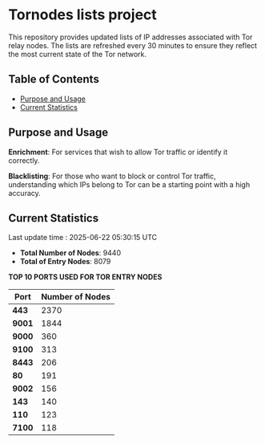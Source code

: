 # Tornodes lists project

This repository provides updated lists of IP addresses associated with Tor relay nodes. The lists are refreshed every 30 minutes to ensure they reflect the most current state of the Tor network.

## Table of Contents

- [Purpose and Usage](#purpose-and-usage)
- [Current Statistics](#current-statistics)


## Purpose and Usage

**Enrichment**: For services that wish to allow Tor traffic or identify it correctly.

**Blacklisting**: For those who want to block or control Tor traffic, understanding which IPs belong to Tor can be a starting point with a high accuracy.

## Current Statistics

Last update time : 2025-06-22 05:30:15 UTC

- **Total Number of Nodes**: 9440
- **Total of Entry Nodes**: 8079

**TOP 10 PORTS USED FOR TOR ENTRY NODES**

| **Port** | **Number of Nodes** |
|------|-----------------|
| **443**   | 2370  |
| **9001**   | 1844  |
| **9000**   | 360  |
| **9100**   | 313  |
| **8443**   | 206  |
| **80**   | 191  |
| **9002**   | 156  |
| **143**   | 140  |
| **110**   | 123  |
| **7100**   | 118  |

